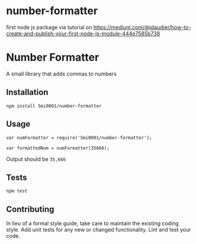 # number-formatter
first node js package via tutorial on https://medium.com/@jdaudier/how-to-create-and-publish-your-first-node-js-module-444e7585b738 


Number Formatter
=========
A small library that adds commas to numbers

## Installation

  `npm install Smi0001/number-formatter`

## Usage
    var numFormatter = require('Smi0001/number-formatter');

    var formattedNum = numFormatter(35666);
  
  Output should be `35,666`


## Tests
  `npm test`

## Contributing
In lieu of a formal style guide, take care to maintain the existing coding style. Add unit tests for any new or changed functionality. Lint and test your code.

